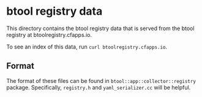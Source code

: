 # btool registry data

This directory contains the btool registry data that is served from the btool
registry at btoolregistry.cfapps.io.

To see an index of this data, run `curl btoolregistry.cfapps.io`.

## Format

The format of these files can be found in `btool::app::collector::registry`
package. Specifically, `registry.h` and `yaml_serializer.cc` will be helpful.
